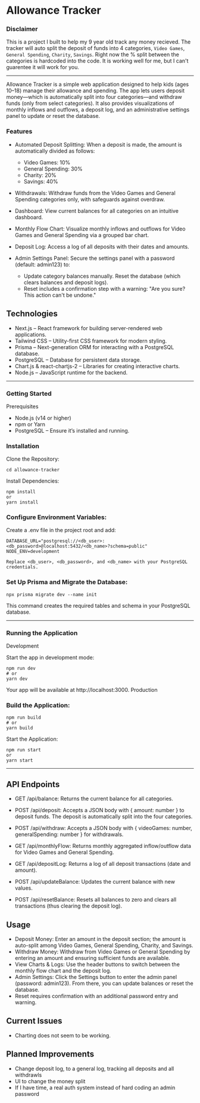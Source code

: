# Allowance Tracker

### Disclaimer
This is a project I built to help my 9 year old track any money recieved.  The tracker will auto split the deposit of funds into 4 categories, ```Video Games```, ```General Spending```, ```Charity```, ```Savings```.  Right now the % split between the categories is hardcoded into the code.  It is working well for me, but I can't guarentee it will work for you.

---
Allowance Tracker is a simple web application designed to help kids (ages 10–18) manage their allowance and spending. The app lets users deposit money—which is automatically split into four categories—and withdraw funds (only from select categories). It also provides visualizations of monthly inflows and outflows, a deposit log, and an administrative settings panel to update or reset the database.

### Features

- Automated Deposit Splitting:
    When a deposit is made, the amount is automatically divided as follows:
   - Video Games: 10%
    -  General Spending: 30%
    - Charity: 20%
     - Savings: 40%

- Withdrawals:
    Withdraw funds from the Video Games and General Spending categories only, with safeguards against overdraw.

- Dashboard:
    View current balances for all categories on an intuitive dashboard.

- Monthly Flow Chart:
    Visualize monthly inflows and outflows for Video Games and General Spending via a grouped bar chart.

- Deposit Log:
    Access a log of all deposits with their dates and amounts.

- Admin Settings Panel:
    Secure the settings panel with a password (default: admin123) to:
	- Update category balances manually.
        Reset the database (which clears balances and deposit logs).
    - Reset includes a confirmation step with a warning: "Are you sure? This action can't be undone."

## Technologies

- Next.js – React framework for building server-rendered web applications.
- Tailwind CSS – Utility-first CSS framework for modern styling.
- Prisma – Next-generation ORM for interacting with a PostgreSQL database.
- PostgreSQL – Database for persistent data storage.
- Chart.js & react-chartjs-2 – Libraries for creating interactive charts.
- Node.js – JavaScript runtime for the backend.
---

### Getting Started
Prerequisites
- Node.js (v14 or higher)
- npm or Yarn
- PostgreSQL – Ensure it’s installed and running.

### Installation
Clone the Repository:
```git clone https://github.com/yourusername/allowance-tracker.git
cd allowance-tracker
```

Install Dependencies:
```
npm install
or
yarn install
```
### Configure Environment Variables:
Create a .env file in the project root and add:
```
DATABASE_URL="postgresql://<db_user>:<db_password>@localhost:5432/<db_name>?schema=public"
NODE_ENV=development

Replace <db_user>, <db_password>, and <db_name> with your PostgreSQL credentials.
````
### Set Up Prisma and Migrate the Database:

```
npx prisma migrate dev --name init
````
This command creates the required tables and schema in your PostgreSQL database.

---

### Running the Application
Development

Start the app in development mode:
```
npm run dev
# or
yarn dev
````
Your app will be available at http://localhost:3000.
Production

### Build the Application:
```
npm run build
# or
yarn build
````

Start the Application:
 ```
npm run start
or
yarn start
```

---
## API Endpoints

- GET /api/balance:
    Returns the current balance for all categories.

- POST /api/deposit:
    Accepts a JSON body with { amount: number } to deposit funds. The deposit is automatically split into the four categories.
-  POST /api/withdraw:
    Accepts a JSON body with { videoGames: number, generalSpending: number } for withdrawals.

- GET /api/monthlyFlow:
    Returns monthly aggregated inflow/outflow data for Video Games and General Spending.

- GET /api/depositLog:
    Returns a log of all deposit transactions (date and amount).

- POST /api/updateBalance:
    Updates the current balance with new values.

- POST /api/resetBalance:
    Resets all balances to zero and clears all transactions (thus clearing the deposit log).

## Usage

- Deposit Money:
    Enter an amount in the deposit section; the amount is auto-split among Video Games, General Spending, Charity, and Savings.
- Withdraw Money:
    Withdraw from Video Games or General Spending by entering an amount and ensuring sufficient funds are available.
- View Charts & Logs:
    Use the header buttons to switch between the monthly flow chart and the deposit log.
- Admin Settings:
    Click the Settings button to enter the admin panel (password: admin123). From there, you can update balances or reset the database.
- Reset requires confirmation with an additional password entry and warning.

## Current Issues
- Charting does not seem to be working.

## Planned Improvements
- Change deposit log, to a general log, tracking all deposits and all withdrawls
- UI to change the money split
- If I have time, a real auth system instead of hard coding an admin password
